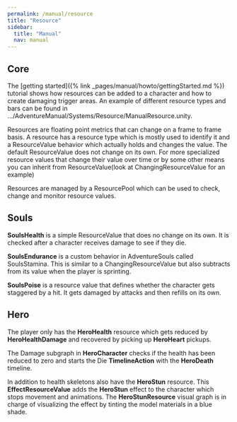 ```yaml
---
permalink: /manual/resource
title: "Resource"
sidebar:
  title: "Manual"
  nav: manual
---
```


## Core

The [getting started]({% link _pages/manual/howto/gettingStarted.md %}) tutorial shows how resources can be added to a character and how to create damaging trigger areas. An example of different resource types and bars can be found in .../AdventureManual/Systems/Resource/ManualResource.unity.

Resources are floating point metrics that can change on a frame to frame basis. A resource has a resource type which is mostly used to identify it and a ResourceValue behavior which actually holds and changes the value. The default ResourceValue does not change on its own. For more specialized resource values that change their value over time or by some other means you can inherit from ResourceValue(look at ChangingResourceValue for an example)

Resources are managed by a ResourcePool which can be used to check, change and monitor resource values.  

## Souls

__SoulsHealth__ is a simple ResourceValue that does no change on its own. It is checked after a character receives damage to see if they die.  

__SoulsEndurance__ is a custom behavior in AdventureSouls called SoulsStamina. This is similar to a ChangingResourceValue but also subtracts from its value when the player is sprinting.  

__SoulsPoise__ is a resource value that defines whether the character gets staggered by a hit. It gets damaged by attacks and then refills on its own. 

## Hero

The player only has the __HeroHealth__ resource which gets reduced by __HeroHealthDamage__ and recovered by picking up __HeroHeart__ pickups.  

The Damage subgraph in __HeroCharacter__ checks if the health has been reduced to zero and starts the Die __TimelineAction__ with the __HeroDeath__ timeline.

In addition to health skeletons also have the __HeroStun__ resource. This __EffectResourceValue__ adds the __HeroStun__ effect to the character which stops movement and animations. The __HeroStunResource__ visual graph is in charge of visualizing the effect by tinting the model materials in a blue shade.